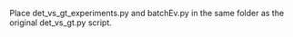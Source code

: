 Place det_vs_gt_experiments.py and batchEv.py in the same folder as the original det_vs_gt.py script.
